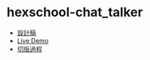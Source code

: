 # hexschool-chat_talker
* [設計稿](https://xd.adobe.com/view/4922398e-1a6e-4d4b-848c-044a079713bb-1c71/grid)
* [Live Demo](https://vu3xk41997.github.io/hexschool-chat_talker/)
* [切版過程]()